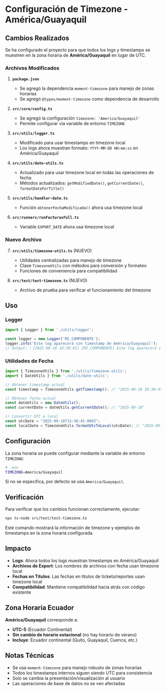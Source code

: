 # Configuración de Timezone - América/Guayaquil

## Cambios Realizados

Se ha configurado el proyecto para que todos los logs y timestamps se muestren en la zona horaria de **América/Guayaquil** en lugar de UTC.

### Archivos Modificados

1. **`package.json`**
   - Se agregó la dependencia `moment-timezone` para manejo de zonas horarias
   - Se agregó `@types/moment-timezone` como dependencia de desarrollo

2. **`src/core/config.ts`**
   - Se agregó la configuración `timezone: 'America/Guayaquil'`
   - Permite configurar via variable de entorno `TIMEZONE`

3. **`src/utils/logger.ts`**
   - Modificado para usar timestamps en timezone local
   - Los logs ahora muestran formato: `YYYY-MM-DD HH:mm:ss` en América/Guayaquil

4. **`src/utils/date-utils.ts`**
   - Actualizado para usar timezone local en todas las operaciones de fecha
   - Métodos actualizados: `getModifiedDate()`, `getCurrentDate()`, `formatDateForTitle()`

5. **`src/utils/handler-date.ts`**
   - Función `obtenerFechaModificada()` ahora usa timezone local

6. **`src/runners/runFacturasFull.ts`**
   - Variable `EXPORT_DATE` ahora usa timezone local

### Nuevo Archivo

7. **`src/utils/timezone-utils.ts`** (NUEVO)
   - Utilidades centralizadas para manejo de timezone
   - Clase `TimezoneUtils` con métodos para conversión y formateo
   - Funciones de conveniencia para compatibilidad

8. **`src/test/test-timezone.ts`** (NUEVO)
   - Archivo de prueba para verificar el funcionamiento del timezone

## Uso

### Logger
```typescript
import { Logger } from './utils/logger';

const logger = new Logger('MI_COMPONENTE');
logger.info('Este log aparecerá con timestamp de América/Guayaquil');
// Output: ℹ️ [2025-09-18 10:30:45] [MI_COMPONENTE] Este log aparecerá con timestamp de América/Guayaquil
```

### Utilidades de Fecha
```typescript
import { TimezoneUtils } from './utils/timezone-utils';
import { DateUtils } from './utils/date-utils';

// Obtener timestamp actual
const timestamp = TimezoneUtils.getTimestamp(); // "2025-09-18 10:30:45"

// Obtener fecha actual
const dateUtils = new DateUtils();
const currentDate = dateUtils.getCurrentDate(); // "2025-09-18"

// Convertir UTC a local
const utcDate = "2025-09-18T15:30:45.000Z";
const localDate = TimezoneUtils.formatUtcToLocal(utcDate); // "2025-09-18 10:30:45"
```

## Configuración

La zona horaria se puede configurar mediante la variable de entorno `TIMEZONE`:

```bash
# .env
TIMEZONE=America/Guayaquil
```

Si no se especifica, por defecto se usa `America/Guayaquil`.

## Verificación

Para verificar que los cambios funcionan correctamente, ejecutar:

```bash
npx ts-node src/test/test-timezone.ts
```

Este comando mostrará la información de timezone y ejemplos de timestamps en la zona horaria configurada.

## Impacto

- **Logs**: Ahora todos los logs muestran timestamps en América/Guayaquil
- **Archivos de Export**: Los nombres de archivos con fecha usan timezone local
- **Fechas en Títulos**: Las fechas en títulos de tickets/reportes usan timezone local
- **Compatibilidad**: Mantiene compatibilidad hacia atrás con código existente

## Zona Horaria Ecuador

**América/Guayaquil** corresponde a:
- **UTC-5** (Ecuador Continental)
- **Sin cambio de horario estacional** (no hay horario de verano)
- **Incluye**: Ecuador continental (Quito, Guayaquil, Cuenca, etc.)

## Notas Técnicas

- Se usa `moment-timezone` para manejo robusto de zonas horarias
- Todos los timestamps internos siguen siendo UTC para consistencia
- Solo se cambia la presentación/visualización al usuario
- Las operaciones de base de datos no se ven afectadas